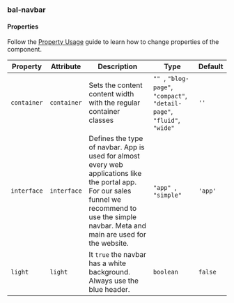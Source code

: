### bal-navbar
 
#### Properties

Follow the [Property Usage](https://design.baloise.dev/?path=/docs/implementation-property--page) guide to learn how to change properties of the component.

| Property    | Attribute   | Description                                                                                                                                                                                        | Type                                                                             | Default |
| ----------- | ----------- | -------------------------------------------------------------------------------------------------------------------------------------------------------------------------------------------------- | -------------------------------------------------------------------------------- | ------- |
| `container` | `container` | Sets the content content width with the regular container classes                                                                                                                                  | `"" `, ` "blog-page" `, ` "compact" `, ` "detail-page" `, ` "fluid" `, ` "wide"` | `''`    |
| `interface` | `interface` | Defines the type of navbar. App is used for almost every web applications like the portal app. For our sales funnel we recommend to use the simple navbar. Meta and main are used for the website. | `"app" `, ` "simple"`                                                            | `'app'` |
| `light`     | `light`     | It `true` the navbar has a white background. Always use the blue header.                                                                                                                           | `boolean`                                                                        | `false` |


 